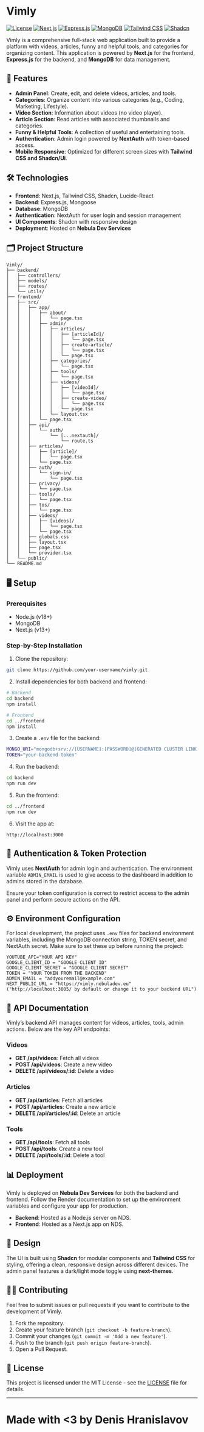 
# Vimly

[![License](https://img.shields.io/badge/License-MIT-blue)](./LICENSE)
[![Next.js](https://img.shields.io/badge/Frontend-Next.js-blue)](https://nextjs.org/)
[![Express.js](https://img.shields.io/badge/Backend-Express.js-brightgreen)](https://expressjs.com/)
[![MongoDB](https://img.shields.io/badge/Database-MongoDB-green)](https://www.mongodb.com/)
[![Tailwind CSS](https://img.shields.io/badge/Styling-Tailwind%20CSS-blueviolet)](https://tailwindcss.com/)
[![Shadcn](https://img.shields.io/badge/UI-Shadcn-orange)](https://ui.shadcn.dev/)

Vimly is a comprehensive full-stack web application built to provide a platform with videos, articles, funny and helpful tools, and categories for organizing content. This application is powered by **Next.js** for the frontend, **Express.js** for the backend, and **MongoDB** for data management.

## 🚀 Features

- **Admin Panel**: Create, edit, and delete videos, articles, and tools.
- **Categories**: Organize content into various categories (e.g., Coding, Marketing, Lifestyle).
- **Video Section**: Information about videos (no video player).
- **Article Section**: Read articles with associated thumbnails and categories.
- **Funny & Helpful Tools**: A collection of useful and entertaining tools.
- **Authentication**: Admin login powered by **NextAuth** with token-based access.
- **Mobile Responsive**: Optimized for different screen sizes with **Tailwind CSS and Shadcn/Ui**.

## 🛠️ Technologies

- **Frontend**: Next.js, Tailwind CSS, Shadcn, Lucide-React
- **Backend**: Express.js, Mongoose
- **Database**: MongoDB
- **Authentication**: NextAuth for user login and session management
- **UI Components**: Shadcn with responsive design
- **Deployment**: Hosted on **Nebula Dev Services**

## 🗂️ Project Structure

```
Vimly/
├── backend/
│   ├── controllers/
│   ├── models/
│   ├── routes/
│   └── utils/
├── frontend/
│   ├── src/
│   │   ├── app/
│   │   │   ├── about/
│   │   │   │   └── page.tsx
│   │   │   ├── admin/
│   │   │   │   ├── articles/
│   │   │   │   │   ├── [articleId]/
│   │   │   │   │   │   └── page.tsx
│   │   │   │   │   ├── create-article/
│   │   │   │   │   │   └── page.tsx
│   │   │   │   │   └── page.tsx
│   │   │   │   ├── categories/
│   │   │   │   │   └── page.tsx
│   │   │   │   ├── tools/
│   │   │   │   │   └── page.tsx
│   │   │   │   ├── videos/
│   │   │   │   │   ├── [videoId]/
│   │   │   │   │   │   └── page.tsx
│   │   │   │   │   ├── create-video/
│   │   │   │   │   │   └── page.tsx
│   │   │   │   │   └── page.tsx
│   │   │   │   └── layout.tsx
│   │   │   └── page.tsx
│   │   ├── api/
│   │   │   └── auth/
│   │   │       └── [...nextauth]/
│   │   │           └── route.ts
│   │   ├── articles/
│   │   │   ├── [article]/
│   │   │   │   └── page.tsx
│   │   │   └── page.tsx
│   │   ├── auth/
│   │   │   └── sign-in/
│   │   │       └── page.tsx
│   │   ├── privacy/
│   │   │   └── page.tsx
│   │   ├── tools/
│   │   │   └── page.tsx
│   │   ├── tos/
│   │   │   └── page.tsx
│   │   ├── videos/
│   │   │   ├── [videos]/
│   │   │   │   └── page.tsx
│   │   │   └── page.tsx
│   │   ├── globals.css
│   │   ├── layout.tsx
│   │   ├── page.tsx
│   │   └── provider.tsx
│   └── public/
└── README.md

```

## 🖥️ Setup

### Prerequisites

- Node.js (v18+)
- MongoDB
- Next.js (v13+)

### Step-by-Step Installation

1. Clone the repository:

```bash
git clone https://github.com/your-username/vimly.git
```

2. Install dependencies for both backend and frontend:

```bash
# Backend
cd backend
npm install

# Frontend
cd ../frontend
npm install
```

3. Create a `.env` file for the backend:

```bash
MONGO_URI="mongodb+srv://[USERNAME]:[PASSWORD]@[GENERATED CLUSTER LINK FROM MONGO ATLAS]/vimly"
TOKEN="your-backend-token"
```

4. Run the backend:

```bash
cd backend
npm run dev
```

5. Run the frontend:

```bash
cd ../frontend
npm run dev
```

6. Visit the app at:

```
http://localhost:3000
```

## 🔑 Authentication & Token Protection

Vimly uses **NextAuth** for admin login and authentication. The environment variable `ADMIN_EMAIL` is used to give access to the dashboard in addition to admins stored in the database.

Ensure your token configuration is correct to restrict access to the admin panel and perform secure actions on the API.

## ⚙️ Environment Configuration

For local development, the project uses `.env` files for backend environment variables, including the MongoDB connection string, TOKEN secret, and NextAuth secret. Make sure to set these up before running the project:

```env
YOUTUBE_API="YOUR API KEY"
GOOGLE_CLIENT_ID = "GOOGLE CLIENT ID"
GOOGLE_CLIENT_SECRET = "GOOGLE CLIENT SECRET"
TOKEN = "YOUR TOKEN FROM THE BACKEND"
ADMIN_EMAIL = "addyouremail@example.com"
NEXT_PUBLIC_URL = "https://vimly.nebuladev.eu" ("http://localhost:3005/ by default or change it to your backend URL")

```

## 📂 API Documentation

Vimly’s backend API manages content for videos, articles, tools, admin actions. Below are the key API endpoints:

### Videos

- **GET /api/videos**: Fetch all videos
- **POST /api/videos**: Create a new video
- **DELETE /api/videos/:id**: Delete a video

### Articles

- **GET /api/articles**: Fetch all articles
- **POST /api/articles**: Create a new article
- **DELETE /api/articles/:id**: Delete an article

### Tools

- **GET /api/tools**: Fetch all tools
- **POST /api/tools**: Create a new tool
- **DELETE /api/tools/:id**: Delete a tool

## 📊 Deployment

Vimly is deployed on **Nebula Dev Services** for both the backend and frontend. Follow the Render documentation to set up the environment variables and configure your app for production.

- **Backend**: Hosted as a Node.js server on NDS.
- **Frontend**: Hosted as a Next.js app on NDS.

## 🎨 Design

The UI is built using **Shadcn** for modular components and **Tailwind CSS** for styling, offering a clean, responsive design across different devices. The admin panel features a dark/light mode toggle using **next-themes**.

## 🧑‍💻 Contributing

Feel free to submit issues or pull requests if you want to contribute to the development of Vimly.

1. Fork the repository.
2. Create your feature branch (`git checkout -b feature-branch`).
3. Commit your changes (`git commit -m 'Add a new feature'`).
4. Push to the branch (`git push origin feature-branch`).
5. Open a Pull Request.

## 📜 License

This project is licensed under the MIT License - see the [LICENSE](./LICENSE) file for details.

---
# Made with <3 by Denis Hranislavov
